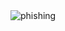 <html>
    <body>
        <img src="https://i.gifer.com/8AGg.gif" alt="phishing">
    </body>
</html>